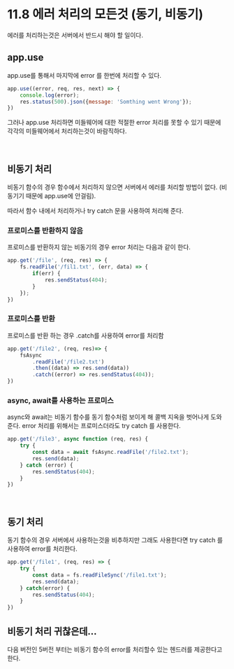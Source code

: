 # 11.8 에러 처리의 모든것 (동기, 비동기)
에러를 처리하는것은 서버에서 반드시 해야 할 일이다. 

## app.use
app.use를 통해서 마지막에 error 를 한번에 처리할 수 있다. 
```js
app.use((error, req, res, next) => {
	console.log(error);
	res.status(500).json({message: 'Somthing went Wrong'});
})
```
그러나 app.use 처리하면 미들웨어에 대한 적절한 error 처리를 못할 수 있기 때문에 각각의 미들웨어에서 처리하는것이 바람직하다.

<br/>

## 비동기 처리
비동기 함수의 경우 함수에서 처리하지 않으면 서버에서 에러를 처리할 방법이 없다. (비동기기 때문에 app.use에 안걸림). 

따라서 함수 내에서 처리하거나 try catch 문을 사용하여 처리해 준다. 

### 프로미스를 반환하지 않음
프로미스를 반환하지 않는 비동기의 경우 error 처리는 다음과 같이 한다.
```js
app.get('/file', (req, res) => {
	fs.readFile('/fil1.txt', (err, data) => {
		if(err) {
			res.sendStatus(404);
		}
	});
})
```
### 프로미스를 반환
프로미스를 반환 하는 경우 .catch를 사용하여 error를 처리함
```js
app.get('/file2', (req, res)=> {
	fsAsync
		.readFile('/file2.txt')
		.then((data) => res.send(data))
		.catch((error) => res.sendStatus(404));
})
```
### async, await를 사용하는 프로미스
async와 await는 비동기 함수를 동기 함수처럼 보이게 해 콜백 지옥을 벗어나게 도와준다. error 처리를 위해서는 프로미스더라도 try catch 를 사용한다.
```js
app.get('/file3', async function (req, res) {
	try {
		const data = await fsAsync.readFile('/file2.txt');
		res.send(data);
	} catch (error) {
		res.sendStatus(404);
	}
})
```

<br/>

## 동기 처리
동기 함수의 경우 서버에서 사용하는것을 비추하지만 그래도 사용한다면 try catch 를 사용하여 error를 처리한다.
```js
app.get('/file1', (req, res) => {
	try {
		const data = fs.readFileSync('/file1.txt');
		res.send(data);
	} catch(error) {
		res.sendStatus(404);
	}
})
```

## 비동기 처리 귀찮은데...
다음 버전인 5버전 부터는 비동기 함수의 error를 처리할수 있는 헨드러를 제공한다고 한다.
